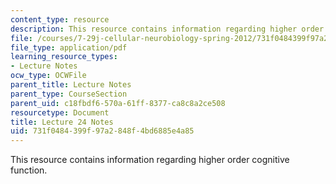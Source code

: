 ```yaml
---
content_type: resource
description: This resource contains information regarding higher order cognitive function.
file: /courses/7-29j-cellular-neurobiology-spring-2012/731f0484399f97a2848f4bd6885e4a85_MIT7_29JS12_lecture24.pdf
file_type: application/pdf
learning_resource_types:
- Lecture Notes
ocw_type: OCWFile
parent_title: Lecture Notes
parent_type: CourseSection
parent_uid: c18fbdf6-570a-61ff-8377-ca8c8a2ce508
resourcetype: Document
title: Lecture 24 Notes
uid: 731f0484-399f-97a2-848f-4bd6885e4a85
---
```

This resource contains information regarding higher order cognitive function.

